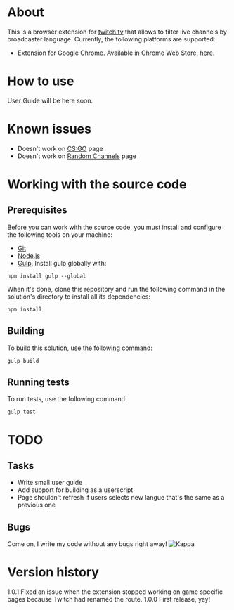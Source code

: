 # About

This is a browser extension for [twitch.tv](https://www.twitch.tv) that allows to filter live channels by broadcaster language. Currently, the following platforms are supported:

- Extension for Google Chrome. Available in Chrome Web Store, [here](https://chrome.google.com/webstore/detail/twitch-language-filter/ggddmnfeapafllbpabanhhgmimlngbfe).

# How to use

User Guide will be here soon.

# Known issues

- Doesn't work on [CS:GO](https://www.twitch.tv/directory/game/Counter-Strike:%20Global%20Offensive) page
- Doesn't work on [Random Channels](https://www.twitch.tv/directory/random) page

# Working with the source code

## Prerequisites
Before you can work with the source code, you must install and configure the following tools on your machine:
- [Git](http://git-scm.com/)
- [Node.js](http://nodejs.org/)
- [Gulp](http://gulpjs.com/). Install gulp globally with:
```
npm install gulp --global
```
When it's done, clone this repository and run the following command in the solution's directory to install all its dependencies:
```
npm install
```

## Building
To build this solution, use the following command:
```
gulp build
```

## Running tests
To run tests, use the following command:
```
gulp test
```

# TODO

## Tasks

- Write small user guide
- Add support for building as a userscript
- Page shouldn't refresh if users selects new langue that's the same as a previous one

## Bugs

Come on, I write my code without any bugs right away! ![Kappa](http://static-cdn.jtvnw.net/emoticons/v1/25/1.0)

# Version history

1.0.1 Fixed an issue when the extension stopped working on game specific pages because Twitch had renamed the route.
1.0.0 First release, yay!
